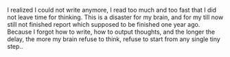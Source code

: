 I realized I could not write anymore, I read too much and too fast that I did not leave time for thinking.
This is a disaster for my brain, and for my till now still not finished report which supposed to be finished one year ago.
Because I forgot how to write, how to output thoughts, and the longer the delay, the more my brain refuse to think, refuse to start from any single
tiny step..
